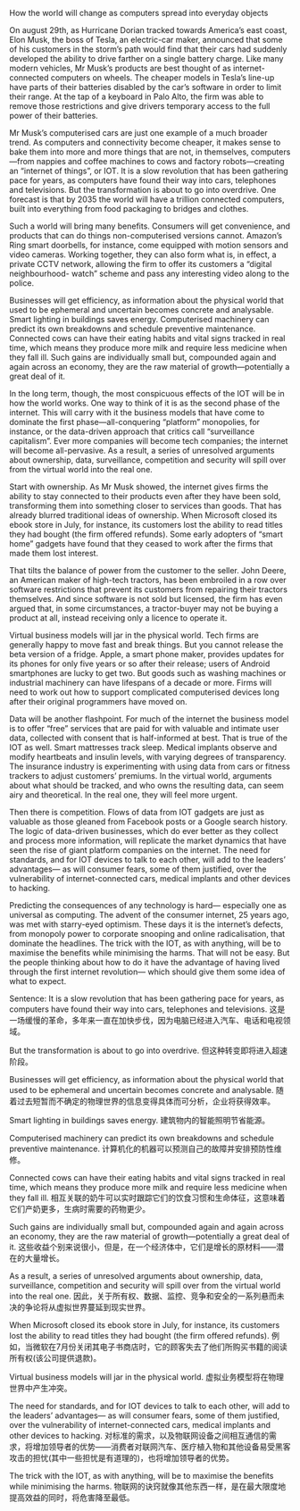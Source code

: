 How the world will change as computers spread into everyday objects

On august 29th, as Hurricane Dorian tracked towards America’s east coast, Elon Musk, the boss of Tesla, an electric-car maker, announced that some of his customers in the storm’s path would find that their cars had suddenly developed the ability to drive farther on a single battery charge. Like many modern vehicles, Mr Musk’s products are best thought of as internet-connected computers on wheels. The cheaper models in Tesla’s line-up have parts of their batteries disabled by the car’s software in order to limit their range. At the tap of a keyboard in Palo Alto, the firm was able to remove those restrictions and give drivers temporary access to the full power of their batteries.

Mr Musk’s computerised cars are just one example of a much broader trend. As computers and connectivity become cheaper, it makes sense to bake them into more and more things that are not, in themselves, computers—from nappies and coffee machines to cows and factory robots—creating an “internet of things”, or IOT. It is a slow revolution that has been gathering pace for years, as computers have found their way into cars, telephones and televisions. But the transformation is about to go into overdrive. One forecast is that by 2035 the world will have a trillion connected computers, built into everything from food packaging to bridges and clothes.

Such a world will bring many benefits. Consumers will get convenience, and products that can do things non-computerised versions cannot. Amazon’s Ring smart doorbells, for instance, come equipped with motion sensors and video cameras. Working together, they can also form what is, in effect, a private CCTV network, allowing the firm to offer its customers a “digital neighbourhood- watch” scheme and pass any interesting video along to the police.

Businesses will get efficiency, as information about the physical world that used to be ephemeral and uncertain becomes concrete and analysable. Smart lighting in buildings saves energy. Computerised machinery can predict its own breakdowns and schedule preventive maintenance. Connected cows can have their eating habits and vital signs tracked in real time, which means they produce more milk and require less medicine when they fall ill. Such gains are individually small but, compounded again and again across an economy, they are the raw material of growth—potentially a great deal of it.

In the long term, though, the most conspicuous effects of the IOT will be in how the world works. One way to think of it is as the second phase of the internet. This will carry with it the business models that have come to dominate the first phase—all-conquering “platform” monopolies, for instance, or the data-driven approach that critics call “surveillance capitalism”. Ever more companies will become tech companies; the internet will become all-pervasive. As a result, a series of unresolved arguments about ownership, data, surveillance, competition and security will spill over from the virtual world into the real one.

Start with ownership. As Mr Musk showed, the internet gives firms the ability to stay connected to their products even after they have been sold, transforming them into something closer to services than goods. That has already blurred traditional ideas of ownership. When Microsoft closed its ebook store in July, for instance, its customers lost the ability to read titles they had bought (the firm offered refunds). Some early adopters of “smart home” gadgets have found that they ceased to work after the firms that made them lost interest.

That tilts the balance of power from the customer to the seller. John Deere, an American maker of high-tech tractors, has been embroiled in a row over software restrictions that prevent its customers from repairing their tractors themselves. And since software is not sold but licensed, the firm has even argued that, in some circumstances, a tractor-buyer may not be buying a product at all, instead receiving only a licence to operate it.

Virtual business models will jar in the physical world. Tech firms are generally happy to move fast and break things. But you cannot release the beta version of a fridge. Apple, a smart phone maker, provides updates for its phones for only five years or so after their release; users of Android smartphones are lucky to get two. But goods such as washing machines or industrial machinery can have lifespans of a decade or more. Firms will need to work out how to support complicated computerised devices long after their original programmers have moved on.

Data will be another flashpoint. For much of the internet the business model is to offer “free” services that are paid for with valuable and intimate user data, collected with consent that is half-informed at best. That is true of the IOT as well. Smart mattresses track sleep. Medical implants observe and modify heartbeats and insulin levels, with varying degrees of transparency. The insurance industry is experimenting with using data from cars or fitness trackers to adjust customers’ premiums. In the virtual world, arguments about what should be tracked, and who owns the resulting data, can seem airy and theoretical. In the real one, they will feel more urgent.

Then there is competition. Flows of data from IOT gadgets are just as valuable as those gleaned from Facebook posts or a Google search history. The logic of data-driven businesses, which do ever better as they collect and process more information, will replicate the market dynamics that have seen the rise of giant platform companies on the internet. The need for standards, and for IOT devices to talk to each other, will add to the leaders’ advantages— as will consumer fears, some of them justified, over the vulnerability of internet-connected cars, medical implants and other devices to hacking.

Predicting the consequences of any technology is hard— especially one as universal as computing. The advent of the consumer internet, 25 years ago, was met with starry-eyed optimism. These days it is the internet’s defects, from monopoly power to corporate snooping and online radicalisation, that dominate the headlines. The trick with the IOT, as with anything, will be to maximise the benefits while minimising the harms. That will not be easy. But the people thinking about how to do it have the advantage of having lived through the first internet revolution— which should give them some idea of what to expect.

Sentence:
It is a slow revolution that has been gathering pace for years, as computers have found their way into cars, telephones and televisions.
这是一场缓慢的革命，多年来一直在加快步伐，因为电脑已经进入汽车、电话和电视领域。

But the transformation is about to go into overdrive.
但这种转变即将进入超速阶段。

Businesses will get efficiency, as information about the physical world that used to be ephemeral and uncertain becomes concrete and analysable.
随着过去短暂而不确定的物理世界的信息变得具体而可分析，企业将获得效率。

Smart lighting in buildings saves energy.
建筑物内的智能照明节省能源。

Computerised machinery can predict its own breakdowns and schedule preventive maintenance. 
计算机化的机器可以预测自己的故障并安排预防性维修。

Connected cows can have their eating habits and vital signs tracked in real time, which means they produce more milk and require less medicine when they fall ill.
相互关联的奶牛可以实时跟踪它们的饮食习惯和生命体征，这意味着它们产奶更多，生病时需要的药物更少。

Such gains are individually small but, compounded again and again across an economy, they are the raw material of growth—potentially a great deal of it.
这些收益个别来说很小，但是，在一个经济体中，它们是增长的原材料——潜在的大量增长。

As a result, a series of unresolved arguments about ownership, data, surveillance, competition and security will spill over from the virtual world into the real one.
因此，关于所有权、数据、监控、竞争和安全的一系列悬而未决的争论将从虚拟世界蔓延到现实世界。

When Microsoft closed its ebook store in July, for instance, its customers lost the ability to read titles they had bought (the firm offered refunds).
例如，当微软在7月份关闭其电子书商店时，它的顾客失去了他们所购买书籍的阅读所有权(该公司提供退款)。

Virtual business models will jar in the physical world.
虚拟业务模型将在物理世界中产生冲突。

The need for standards, and for IOT devices to talk to each other, will add to the leaders’ advantages— as will consumer fears, some of them justified, over the vulnerability of internet-connected cars, medical implants and other devices to hacking.
对标准的需求，以及物联网设备之间相互通信的需求，将增加领导者的优势——消费者对联网汽车、医疗植入物和其他设备易受黑客攻击的担忧(其中一些担忧是有道理的)，也将增加领导者的优势。

The trick with the IOT, as with anything, will be to maximise the benefits while minimising the harms.
物联网的诀窍就像其他东西一样，是在最大限度地提高效益的同时，将危害降至最低。